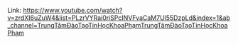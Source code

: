 Link: https://www.youtube.com/watch?v=zrdXI6uZuW4&list=PLzrVYRai0riSPcINVFvaCaM7Ul55DzpLd&index=1&ab_channel=TrungTâmĐàoTạoTinHọcKhoaPhạmTrungTâmĐàoTạoTinHọcKhoaPhạm
